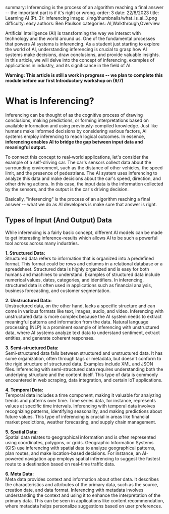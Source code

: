 summary: Inferencing is the process of an algorithm reaching a final answer -- the important part is if it's right or wrong.
order: 3
date: 22/8/2023
title: Learning AI (Pt. 3): Inferencing
image: ./img/thumbnails/what_is_ai_3.png
difficulty: easy
authors: Ben Paulson
categories: AI,Walkthrough,Overview

Artificial Intelligence (AI) is transforming the way we interact with technology and the world around us. One of the fundamental processes that powers AI systems is inferencing. As a student just starting to explore the world of AI, understanding inferencing is crucial to grasp how AI systems make decisions, draw conclusions, and provide valuable insights. In this article, we will delve into the concept of inferencing, examples of applications in industry, and its significance in the field of AI.

**Warning: This article is still a work in progress -- we plan to complete this module before our first Introductory workshop on (9/7)**

# What is Inferencing?
Inferencing can be thought of as the cognitive process of drawing conclusions, making predictions, or forming interpretations based on available information and using previously-compiled knowledge. Just like humans make informed decisions by considering various factors, AI systems employ inferencing to reach logical outcomes. In essence, **inferencing enables AI to bridge the gap between input data and meaningful output.**

To connect this concept to real-world applications, let's consider the example of a self-driving car. The car's sensors collect data about the surrounding environment, such as the distance of other vehicles, the speed limit, and the presence of pedestrians. The AI system uses inferencing to analyze this data and make decisions about the car's speed, direction, and other driving actions. In this case, the input data is the information collected by the sensors, and the output is the car's driving decision.

Basically, "inferencing" is the process of an algorithm reaching a final answer -- what we do as AI developers is make sure that answer is right.

## Types of Input (And Output) Data
While inferencing is a fairly basic concept, different AI models can be made to get interesting inference-results which allows AI to be such a powerful tool across across many industries.

**1. Structured Data:**<br>
Structured data refers to information that is organized into a predefined format. This format could be rows and columns in a relational database or a spreadsheet. Structured data is highly organized and is easy for both humans and machines to understand. Examples of structured data include numerical values, dates, categories, and identifiers. In inferencing, structured data is often used in applications such as financial analysis, business forecasting, and customer segmentation.

**2. Unstructured Data:**<br>
Unstructured data, on the other hand, lacks a specific structure and can come in various formats like text, images, audio, and video. Inferencing with unstructured data is more complex because the AI system needs to extract meaningful patterns and information from the data. Natural language processing (NLP) is a prominent example of inferencing with unstructured data, where AI systems analyze text data to understand sentiment, extract entities, and generate coherent responses.

**3. Semi-structured Data:**<br>
Semi-structured data falls between structured and unstructured data. It has some organization, often through tags or metadata, but doesn't conform to the rigid structure of structured data. Examples include XML and JSON files. Inferencing with semi-structured data requires understanding both the underlying structure and the content itself. This type of data is commonly encountered in web scraping, data integration, and certain IoT applications.

**4. Temporal Data:**<br>
Temporal data includes a time component, making it valuable for analyzing trends and patterns over time. Time series data, for instance, represents values at specific time intervals. Inferencing with temporal data involves recognizing patterns, identifying seasonality, and making predictions about future values. This type of inferencing is crucial in areas like financial market predictions, weather forecasting, and supply chain management.

**5. Spatial Data:**<br>
Spatial data relates to geographical information and is often represented using coordinates, polygons, or grids. Geographic Information Systems (GIS) use inferencing with spatial data to analyze geographical patterns, plan routes, and make location-based decisions. For instance, an AI-powered navigation app employs spatial inferencing to suggest the fastest route to a destination based on real-time traffic data.

**6. Meta Data:**<br>
Meta data provides context and information about other data. It describes the characteristics and attributes of the primary data, such as the source, creation date, and data format. Inferencing with metadata involves understanding the context and using it to enhance the interpretation of the primary data. This can be seen in applications like content recommendation, where metadata helps personalize suggestions based on user preferences.
